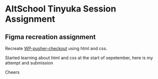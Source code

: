 # AltSchool Tinyuka Session Assignment
## Figma recreation assignment

Recreate [WP-pusher-checkout](https://www.figma.com/file/OJMDeEi2fWlPBFrlJFEgFx/wp-pusher-checkout?type=design&node-id=3-3&mode=design&t=XG0aFbEc4Ny4Ws09-0) using html and css.

Started learning about html and css at the start of sepetember, here is my attempt and submission

Cheers
